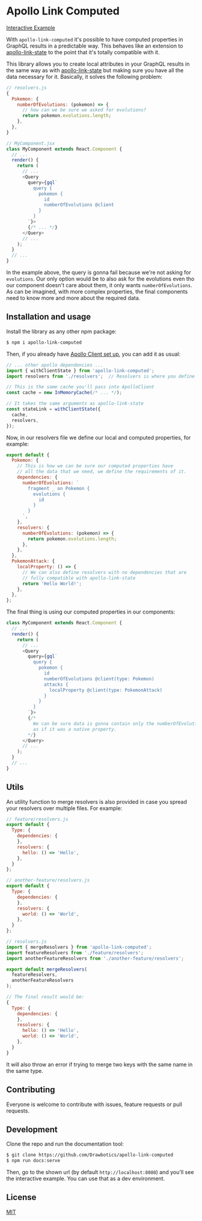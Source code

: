 # Apollo Link Computed

[Interactive Example](https://drawbotics.github.io/apollo-link-computed/)

With `apollo-link-computed` it's possible to have computed properties in GraphQL results in a predictable way. This behaves like an extension to [apollo-link-state](https://github.com/apollographql/apollo-link-state) to the point that it's totally compatible with it.

This library allows you to create local attributes in your GraphQL results in the same way as with [apollo-link-state](https://github.com/apollographql/apollo-link-state) but making sure you have all the data necessary for it. Basically, it solves the following problem:

```javascript
// resolvers.js
{
  Pokemon: {
    numberOfEvolutions: (pokemon) => {
      // how can we be sure we asked for evolutions?
      return pokemon.evolutions.length;
    },
  },
}

// MyComponent.jsx
class MyComponent extends React.Component {
  // ...
  render() {
    return (
      // ...
      <Query
        query={gql`
          query {
            pokemon {
              id
              numberOfEvolutions @client
            }
          }
        `}>
        {/* ... */}
      </Query>
      // ...
    );
  }
  // ...
}
```

In the example above, the query is gonna fail because we're not asking for `evolutions`. Our only option would be to also ask for the evolutions even tho our component doesn't care about them, it only wants `numberOfEvolutions`. As can be imagined, with more complex properties, the final components need to know more and more about the required data.


## Installation and usage

Install the library as any other npm package:

```bash
$ npm i apollo-link-computed
```

Then, if you already have [Apollo Client set up](https://www.apollographql.com/docs/react/advanced/boost-migration.html), you can add it as usual:

```javascript
// ... other apollo dependencies ...
import { withClientState } from 'apollo-link-computed';
import resolvers from './resolvers';  // Resolvers is where you define your local and computed properties

// This is the same cache you'll pass into ApolloClient
const cache = new InMemoryCache(/* ... */);

// It takes the same arguments as apollo-link-state
const stateLink = withClientState({
  cache,
  resolvers,
});
```

Now, in our resolvers file we define our local and computed properties, for example:

```javascript
export default {
  Pokemon: {
    // This is how we can be sure our computed properties have
    // all the data that we need, we define the requirements of it.
    dependencies: {
      numberOfEvolutions: `
        fragment _ on Pokemon {
          evolutions {
            id
          }
        }
      `,
    },
    resolvers: {
      numberOfEvolutions: (pokemon) => {
        return pokemon.evolutions.length;
      },
    },
  },
  PokemonAttack: {
    localProperty: () => {
      // We can also define resolvers with no dependencies that are
      // fully compatible with apollo-link-state
      return 'Hello World!';
    },
  },
};
```

The final thing is using our computed properties in our components:

```javascript
class MyComponent extends React.Component {
  // ...
  render() {
    return (
      // ...
      <Query
        query={gql`
          query {
            pokemon {
              id
              numberOfEvolutions @client(type: Pokemon)
              attacks {
                localProperty @client(type: PokemonAttack)
              }
            }
          }
        `}>
        {/*
          We can be sure data is gonna contain only the numberOfEvolutions
          as if it was a native property.
        */}
      </Query>
      // ...
    );
  }
  // ...
}
```

## Utils

An utility function to merge resolvers is also provided in case you spread your resolvers over multiple files. For example:

```javascript
// feature/resolvers.js
export default {
  Type: {
    dependencies: {
    },
    resolvers: {
      hello: () => 'Hello',
    },
  }
};

// another-feature/resolvers.js
export default {
  Type: {
    dependencies: {
    },
    resolvers: {
      world: () => 'World',
    },
  }
};

// resolvers.js
import { mergeResolvers } from 'apollo-link-computed';
import featureResolvers from './feature/resolvers';
import anotherFeatureResolvers from './another-feature/resolvers';

export default mergeResolvers(
  featureResolvers,
  anotherFeatureResolvers
);

// The final result would be:
{
  Type: {
    dependencies: {
    },
    resolvers: {
      hello: () => 'Hello',
      world: () => 'World',
    },
  }
}
```

It will also throw an error if trying to merge two keys with the same name in the same type.

## Contributing

Everyone is welcome to contribute with issues, feature requests or pull requests.

## Development

Clone the repo and run the documentation tool:

```bash
$ git clone https://github.com/Drawbotics/apollo-link-computed
$ npm run docs:serve
```

Then, go to the shown url (by default `http://localhost:8080`) and you'll see the interactive example. You can use that as a dev environment.

## License

[MIT](LICENSE)
